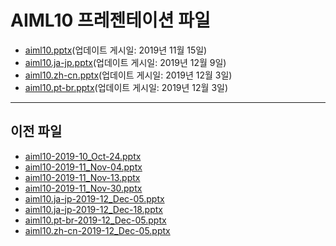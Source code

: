 <!--
This is a machine generated file, and should not be edited, as it will be overwritten with future updates.
-->

# <a name="aiml10-presentation-files"></a>AIML10 프레젠테이션 파일

- [aiml10.pptx](https://globaleventcdn.blob.core.windows.net/assets/aiml/aiml10/aiml10.ko-kr.pptx)(업데이트 게시일: 2019년 11월 15일)
- [aiml10.ja-jp.pptx](https://globaleventcdn.blob.core.windows.net/assets/aiml/aiml10/aiml10.ja-jp.pptx)(업데이트 게시일: 2019년 12월 9일)
- [aiml10.zh-cn.pptx](https://globaleventcdn.blob.core.windows.net/assets/aiml/aiml10/aiml10.zh-cn.pptx)(업데이트 게시일: 2019년 12월 3일)
- [aiml10.pt-br.pptx](https://globaleventcdn.blob.core.windows.net/assets/aiml/aiml10/aiml10.pt-br.pptx)(업데이트 게시일: 2019년 12월 3일)
---
## <a name="historical-files"></a>이전 파일
- [aiml10-2019-10_Oct-24.pptx](https://globaleventcdn.blob.core.windows.net/assets/aiml/aiml10/aiml10-2019-10_Oct-24.pptx)
- [aiml10-2019-11_Nov-04.pptx](https://globaleventcdn.blob.core.windows.net/assets/aiml/aiml10/aiml10-2019-11_Nov-04.pptx)
- [aiml10-2019-11_Nov-13.pptx](https://globaleventcdn.blob.core.windows.net/assets/aiml/aiml10/aiml10-2019-11_Nov-13.pptx)
- [aiml10-2019-11_Nov-30.pptx](https://globaleventcdn.blob.core.windows.net/assets/aiml/aiml10/aiml10-2019-11_Nov-30.pptx)
- [aiml10.ja-jp-2019-12_Dec-05.pptx](https://globaleventcdn.blob.core.windows.net/assets/aiml/aiml10/aiml10.ja-jp-2019-12_Dec-05.ja-jp.pptx)
- [aiml10.ja-jp-2019-12_Dec-18.pptx](https://globaleventcdn.blob.core.windows.net/assets/aiml/aiml10/aiml10.ja-jp-2019-12_Dec-18.ja-jp.pptx)
- [aiml10.pt-br-2019-12_Dec-05.pptx](https://globaleventcdn.blob.core.windows.net/assets/aiml/aiml10/aiml10.pt-br-2019-12_Dec-05.pt-br.pptx)
- [aiml10.zh-cn-2019-12_Dec-05.pptx](https://globaleventcdn.blob.core.windows.net/assets/aiml/aiml10/aiml10.zh-cn-2019-12_Dec-05.zh-cn.pptx)


